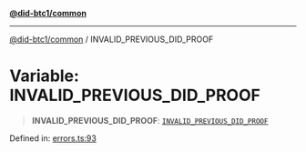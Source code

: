 [**@did-btc1/common**](../README.md)

***

[@did-btc1/common](../globals.md) / INVALID\_PREVIOUS\_DID\_PROOF

# Variable: INVALID\_PREVIOUS\_DID\_PROOF

> **INVALID\_PREVIOUS\_DID\_PROOF**: [`INVALID_PREVIOUS_DID_PROOF`](../enumerations/Btc1ErrorCode.md#invalid_previous_did_proof)

Defined in: [errors.ts:93](https://github.com/dcdpr/did-btc1-js/blob/751aedd75738c26882a2149e644ae32b9e424707/packages/common/src/errors.ts#L93)
